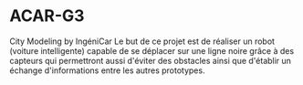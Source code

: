 # ACAR-G3
City Modeling by IngéniCar
Le but de ce projet est de réaliser un robot (voiture intelligente) capable de se déplacer sur une ligne noire grâce à des capteurs qui permettront aussi d'éviter des obstacles ainsi que d'établir un échange d'informations entre les autres prototypes. 
